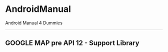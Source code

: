 AndroidManual
=============

Android Manual 4 Dummies

* * *

GOOGLE MAP pre API 12 - Support Library
---------------------------------------
